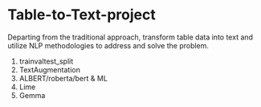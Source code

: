 # Table-to-Text-project
Departing from the traditional approach, transform table data into text and utilize NLP methodologies to address and solve the problem.
1. trainvaltest_split
2. TextAugmentation
3. ALBERT/roberta/bert & ML
4. Lime
5. Gemma
